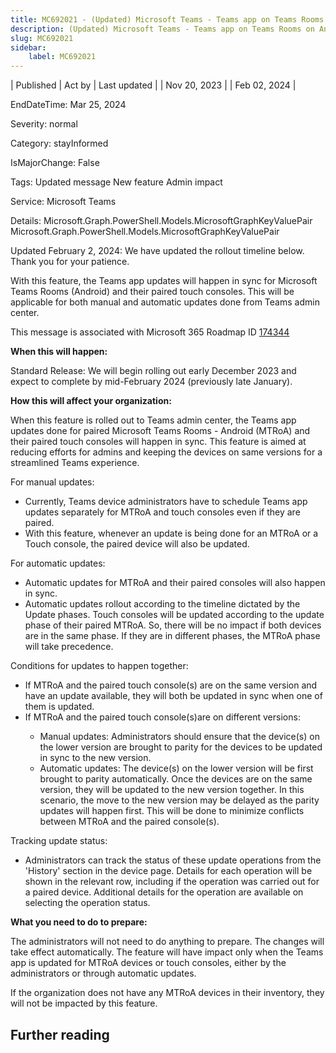 ```yaml
---
title: MC692021 - (Updated) Microsoft Teams - Teams app on Teams Rooms on Android and paired Touch Consoles to be updated in sync
description: (Updated) Microsoft Teams - Teams app on Teams Rooms on Android and paired Touch Consoles to be updated in sync
slug: MC692021
sidebar:
    label: MC692021
---
```


| Published | Act by | Last updated |
| Nov 20, 2023 |  | Feb 02, 2024 |

EndDateTime: Mar 25, 2024

Severity: normal

Category: stayInformed

IsMajorChange: False

Tags: Updated message New feature Admin impact

Service: Microsoft Teams

Details: Microsoft.Graph.PowerShell.Models.MicrosoftGraphKeyValuePair Microsoft.Graph.PowerShell.Models.MicrosoftGraphKeyValuePair

<p>Updated February 2, 2024: We have updated the rollout timeline below. Thank you for your patience.</p><p>With this feature, the Teams app updates will happen in sync for Microsoft Teams Rooms (Android) and their paired touch consoles. This will be applicable for both manual and automatic updates done from Teams admin center.</p><p>This message is associated with Microsoft 365 Roadmap ID <a href="https://www.microsoft.com/microsoft-365/roadmap?filters=&amp;searchterms=174344" target="_blank">174344</a></p><p><b>When this will happen:</b></p><p>Standard Release: We will begin rolling out early December 2023 and expect to complete by mid-February 2024 (previously late January).</p><p><b>How this will affect your organization:</b></p><p>When this feature is rolled out to Teams admin center, the Teams app updates done for paired Microsoft Teams Rooms - Android (MTRoA) and their paired touch consoles will happen in sync. This feature is aimed at reducing efforts for admins and keeping the devices on same versions for a streamlined Teams experience.
</p><p>For manual updates: 
</p><ul><li>Currently, Teams device administrators have to schedule Teams app updates separately for MTRoA and touch consoles even if they are paired. 
</li><li>With this feature, whenever an update is being done for an MTRoA or a Touch console, the paired device will also be updated.
</li></ul><p>For automatic updates:
</p><ul><li>Automatic updates for MTRoA and their paired consoles will also happen in sync. 
</li><li>Automatic updates rollout according to the timeline dictated by the Update phases. Touch consoles will be updated according to the update phase of their paired MTRoA. So, there will be no impact if both devices are in the same phase. If they are in different phases, the MTRoA phase will take precedence.</li></ul><p>Conditions for updates to happen together:</p><ul></ul><ul><li>If MTRoA and the paired touch console(s) are on the same version and have an update available, they will both be updated in sync when one of them is updated.</li><li>If MTRoA and the paired touch console(s)are on different versions:</li><ul><li> Manual updates: Administrators should ensure that the device(s) on the lower version are brought to parity for the devices to be updated in sync to the new version.</li><li>Automatic updates: The device(s) on the lower version will be first brought to parity automatically. Once the devices are on the same version, they will be updated to the new version together. In this scenario, the move to the new version may be delayed as the parity updates will happen first. This will be done to minimize conflicts between MTRoA and the paired console(s).</li></ul></ul><p>Tracking update status: 
</p><ul><li>Administrators can track the status of these update operations from the 'History' section in the device page. Details for each operation will be shown in the relevant row, including if the operation was carried out for a paired device. Additional details for the operation are available on selecting the operation status.</li></ul><p><b>What you need to do to prepare:</b></p><p>The administrators will not need to do anything to prepare. The changes will take effect automatically. The feature will have impact only when the Teams app is updated for MTRoA devices or touch consoles, either by the administrators or through automatic updates. 
</p><p>If the organization does not have any MTRoA devices in their inventory, they will not be impacted by this feature.</p>

## Further reading
